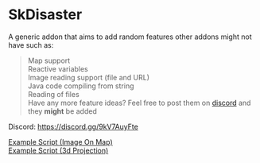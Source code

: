 ﻿# SkDisaster

A generic addon that aims to add random features other addons might not have such as:
> Map support<br>
> Reactive variables<br>
> Image reading support (file and URL)<br>
> Java code compiling from string<br>
> Reading of files<br>
> Have any more feature ideas? Feel free to post them on [discord](https://discord.gg/9kV7AuyFte) and they __might__ be added<br>

Discord: https://discord.gg/9kV7AuyFte

[Example Script (Image On Map)](https://pastebin.com/q5xNsPXS) <br>
[Example Script (3d Projection)](https://pastebin.com/q5xNsPXS)

